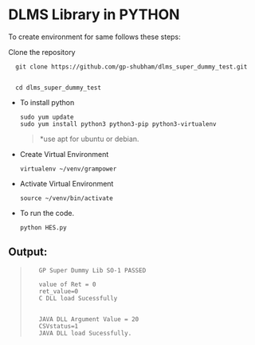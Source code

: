 # DLMS Library in PYTHON

To create environment for same follows these steps:

   Clone the repository

      git clone https://github.com/gp-shubham/dlms_super_dummy_test.git
      
      
      cd dlms_super_dummy_test

 -  To install python

        sudo yum update
	    sudo yum install python3 python3-pip python3-virtualenv
		  
	> *use apt for ubuntu or debian.

 -  Create Virtual Environment

        virtualenv ~/venv/grampower
 
 -  Activate Virtual Environment

        source ~/venv/bin/activate

 -  To run the code.
	
        python HES.py

##  Output:


>        GP Super Dummy Lib SO-1 PASSED
>
>        value of Ret = 0 
>        ret_value=0
>        C DLL load Sucessfully
>
>
>        JAVA DLL Argument Value = 20
>        CSVstatus=1
>        JAVA DLL load Sucessfully.

